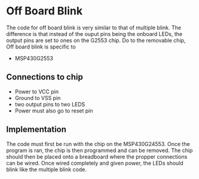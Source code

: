 # Off Board Blink
The code for off board blink is very similar to that of multiple blink. The difference is that instead of the ouput 
pins being the onboard LEDs, the output pins are set to ones on the G2553 chip. Do to the removable chip, Off board 
blink is specific to 
* MSP430G2553


## Connections to chip
- Power to VCC pin
- Ground to VSS pin
- two output pins to two LEDS
- Power must also go to reset pin 

##  Implementation
The code must first be run with the chip on the MSP430G24553. Once the program is ran, the chip is then programmed 
and can be removed. The chip should then be placed onto a breadboard where the propper connections can be wired. 
Once wired completely and given power, the LEDs should blink like the multiple blink code.  